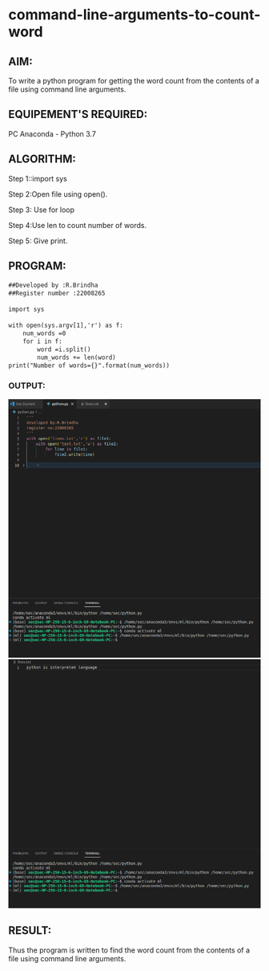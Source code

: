# command-line-arguments-to-count-word

## AIM:
To write a python program for getting the word count from the contents of a file using command line arguments.

## EQUIPEMENT'S REQUIRED: 
PC
Anaconda - Python 3.7

## ALGORITHM: 
Step 1::import sys

Step 2:Open file using open().

 Step 3: Use for loop

Step 4:Use len to count number of words.

Step 5: Give print.


## PROGRAM:
```
##Developed by :R.Brindha
##Register number :22008265

import sys

with open(sys.argv[1],'r') as f:
    num_words =0
    for i in f:
        word =i.split()
        num_words += len(word)
print("Number of words={}".format(num_words))
```
### OUTPUT:
![](./ss.png)
![](./ss1.png)


## RESULT:
Thus the program is written to find the word count from the contents of a file using command line arguments.
